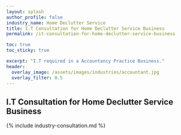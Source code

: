 ```yaml
---
layout: splash 
author_profile: false 
industry_name: Home Declutter Service
title: I.T Consultation for Home Declutter Service Business
permalink: /it-consultation-for-home-declutter-service-business

toc: true
toc_sticky: true

excerpt: "I.T required in a Accountancy Practice Business."
header:
  overlay_image: /assets/images/industries/accountant.jpg
  overlay_filter: 0.5 
---
```


## I.T Consultation for Home Declutter Service Business

{% include industry-consultation.md %}
